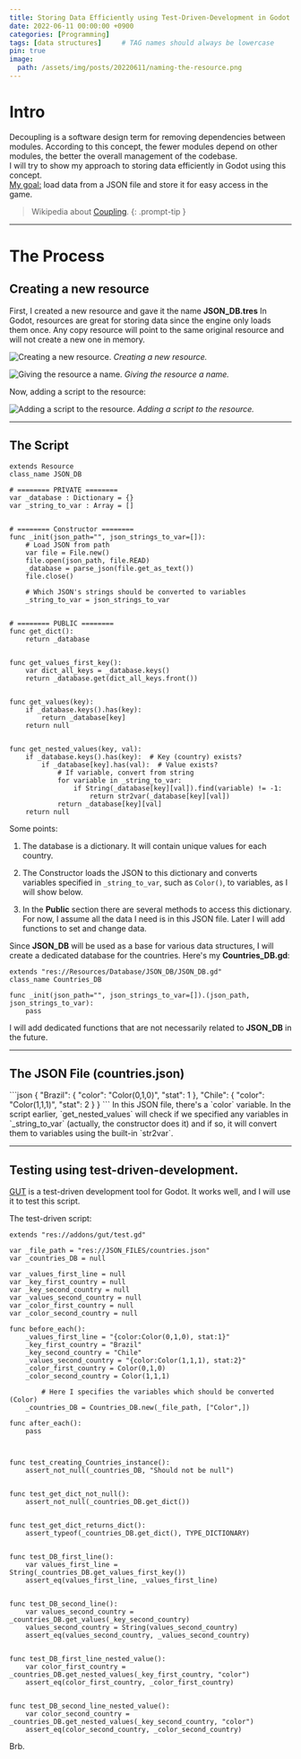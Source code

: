 ```yaml
---
title: Storing Data Efficiently using Test-Driven-Development in Godot
date: 2022-06-11 00:00:00 +0900
categories: [Programming]
tags: [data structures]     # TAG names should always be lowercase
pin: true
image:
  path: /assets/img/posts/20220611/naming-the-resource.png
---
```


# Intro
Decoupling is a software design term for removing dependencies between modules. According to this concept, the fewer modules depend on other modules, the better the overall management of the codebase.<br />
I will try to show my approach to storing data efficiently in Godot using this concept.<br />
<u>My goal:</u> load data from a JSON file and store it for easy access in the game.

> Wikipedia about <a href="https://en.wikipedia.org/wiki/Coupling_%28computer_programming%29" target="_blank">Coupling</a>.
{: .prompt-tip } 


---
# The Process
<h2>Creating a new resource</h2>
First, I created a new resource and gave it the name <b>JSON_DB.tres</b>
In Godot, resources are great for storing data since the engine only loads them once. Any copy resource will point to the same original resource and will not create a new one in memory.

![Creating a new resource.](/assets/img/posts/20220611/creating-new-resource.png)
_Creating a new resource._


![Giving the resource a name.](/assets/img/posts/20220611/naming-the-resource.png)
_Giving the resource a name._


Now, adding a script to the resource:

![Adding a script to the resource.](/assets/img/posts/20220611/adding-a-script.png)
_Adding a script to the resource._

---
<h2>The Script</h2>

```gdscript
extends Resource
class_name JSON_DB

# ======== PRIVATE ========
var _database : Dictionary = {}
var _string_to_var : Array = []


# ======== Constructor ======== 
func _init(json_path="", json_strings_to_var=[]):
	# Load JSON from path
	var file = File.new()
	file.open(json_path, file.READ)
	_database = parse_json(file.get_as_text())
	file.close()
	
	# Which JSON's strings should be converted to variables
	_string_to_var = json_strings_to_var


# ======== PUBLIC ========
func get_dict():
	return _database


func get_values_first_key():
	var dict_all_keys = _database.keys()
	return _database.get(dict_all_keys.front())


func get_values(key):
	if _database.keys().has(key):
		return _database[key]
	return null


func get_nested_values(key, val):
	if _database.keys().has(key):  # Key (country) exists?
		if _database[key].has(val):  # Value exists?
			# If variable, convert from string
			for variable in _string_to_var:
				if String(_database[key][val]).find(variable) != -1:
					return str2var(_database[key][val])
			return _database[key][val]
	return null

```
Some points:

1) The database is a dictionary. It will contain unique values for each country.

2) The Constructor loads the JSON to this dictionary and converts variables specified in `_string_to_var`, such as `Color()`, to variables, as I will show below.

3) In the <b>Public</b> section there are several methods to access this dictionary. For now, I assume all the data I need is in this JSON file. Later I will add functions to set and change data.


Since <b>JSON_DB</b> will be used as a base for various data structures, I will create a dedicated database for the countries. Here's my <b>Countries_DB.gd</b>:
```gdscript
extends "res://Resources/Database/JSON_DB/JSON_DB.gd"
class_name Countries_DB

func _init(json_path="", json_strings_to_var=[]).(json_path, json_strings_to_var):
	pass
```
I will add dedicated functions that are not necessarily related to <b>JSON_DB</b> in the future.


---
<h2>The JSON File (countries.json)</h2>
```json
{ 
    "Brazil": {
      "color": "Color(0,1,0)",
      "stat": 1
    }, 
    "Chile": {
      "color": "Color(1,1,1)",
      "stat": 2
     }
}
```
In this JSON file, there's a `color` variable. In the script earlier, `get_nested_values` will check if we specified any variables in `_string_to_var` (actually, the constructor does it) and if so, it will convert them to variables using the built-in `str2var`.


---
<h2>Testing using test-driven-development.</h2>
<a href="https://github.com/bitwes/Gut/wiki/" target="_blank">GUT</a> is a test-driven development tool for Godot. It works well, and I will use it to test this script.

The test-driven script:
```gdscript
extends "res://addons/gut/test.gd"

var _file_path = "res://JSON_FILES/countries.json"
var _countries_DB = null

var _values_first_line = null
var _key_first_country = null
var _key_second_country = null
var _values_second_country = null
var _color_first_country = null
var _color_second_country = null

func before_each():	
	_values_first_line = "{color:Color(0,1,0), stat:1}"
	_key_first_country = "Brazil"
	_key_second_country = "Chile"
	_values_second_country = "{color:Color(1,1,1), stat:2}"
	_color_first_country = Color(0,1,0)
	_color_second_country = Color(1,1,1)
	
        # Here I specifies the variables which should be converted (Color)
	_countries_DB = Countries_DB.new(_file_path, ["Color",])
	
func after_each():
	pass



func test_creating_Countries_instance():
	assert_not_null(_countries_DB, "Should not be null")


func test_get_dict_not_null():
	assert_not_null(_countries_DB.get_dict())


func test_get_dict_returns_dict():
	assert_typeof(_countries_DB.get_dict(), TYPE_DICTIONARY)


func test_DB_first_line():
	var values_first_line = String(_countries_DB.get_values_first_key())
	assert_eq(values_first_line, _values_first_line)


func test_DB_second_line():
	var values_second_country = _countries_DB.get_values(_key_second_country)
	values_second_country = String(values_second_country)
	assert_eq(values_second_country, _values_second_country)


func test_DB_first_line_nested_value():
	var color_first_country = _countries_DB.get_nested_values(_key_first_country, "color")
	assert_eq(color_first_country, _color_first_country)


func test_DB_second_line_nested_value():
	var color_second_country = _countries_DB.get_nested_values(_key_second_country, "color")
	assert_eq(color_second_country, _color_second_country)

```

Brb.



